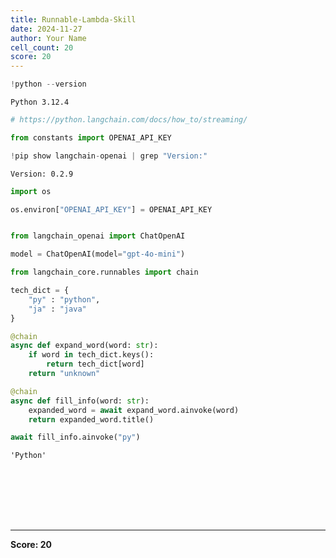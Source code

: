 ```yaml
---
title: Runnable-Lambda-Skill
date: 2024-11-27
author: Your Name
cell_count: 20
score: 20
---
```


```python
!python --version
```

    Python 3.12.4



```python
# https://python.langchain.com/docs/how_to/streaming/
```


```python
from constants import OPENAI_API_KEY
```


```python
!pip show langchain-openai | grep "Version:"
```

    Version: 0.2.9



```python
import os
```


```python
os.environ["OPENAI_API_KEY"] = OPENAI_API_KEY
```


```python

```


```python
from langchain_openai import ChatOpenAI

model = ChatOpenAI(model="gpt-4o-mini")
```


```python
from langchain_core.runnables import chain
```


```python
tech_dict = {
    "py" : "python",
    "ja" : "java"
}
```


```python
@chain
async def expand_word(word: str):
    if word in tech_dict.keys():
        return tech_dict[word]
    return "unknown"
```


```python
@chain
async def fill_info(word: str):
    expanded_word = await expand_word.ainvoke(word)
    return expanded_word.title()
```


```python
await fill_info.ainvoke("py")
```




    'Python'




```python

```


```python

```


```python

```


```python

```


```python

```


```python

```


```python

```


---
**Score: 20**